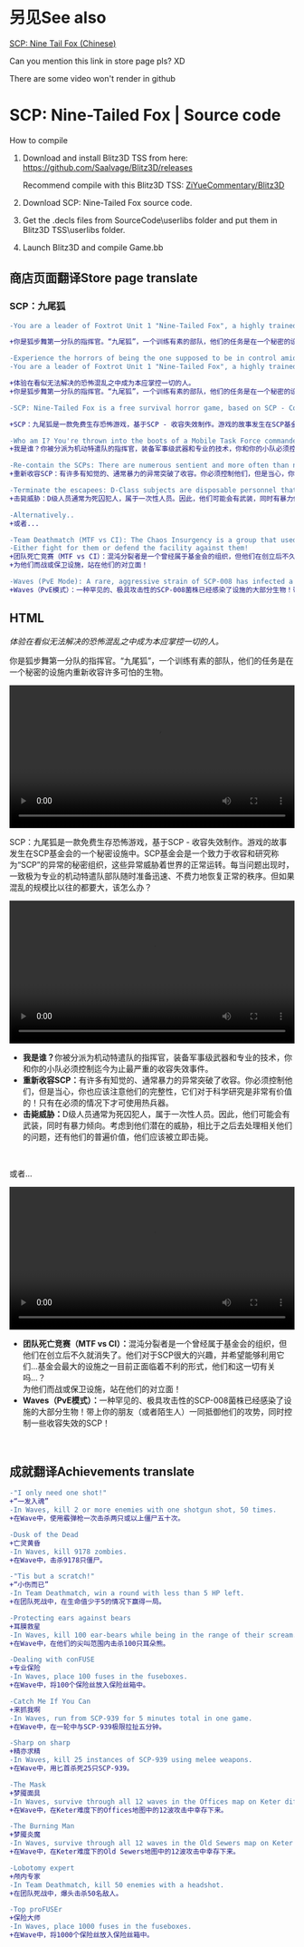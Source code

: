 # 另见See also
[SCP: Nine Tail Fox (Chinese)](https://scpcbgame.cn/ntf.html)

Can you mention this link in store page pls?  XD

There are some video won't render in github

# SCP: Nine-Tailed Fox | Source code
How to compile
1. Download and install Blitz3D TSS from here: https://github.com/Saalvage/Blitz3D/releases

    Recommend compile with this Blitz3D TSS: [ZiYueCommentary/Blitz3D](https://github.com/ZiYueCommentary/Blitz3D)

2. Download SCP: Nine-Tailed Fox source code.
3. Get the .decls files from SourceCode\userlibs folder and put them in Blitz3D TSS\userlibs folder.
4. Launch Blitz3D and compile Game.bb

## 商店页面翻译Store page translate
### SCP：九尾狐
```diff
-You are a leader of Foxtrot Unit 1 "Nine-Tailed Fox", a highly trained force tasked with re-containing a multitude of terrifying anomalous monsters that have broken loose inside of a top-secret research facility.

+你是狐步舞第一分队的指挥官。“九尾狐”，一个训练有素的部队，他们的任务是在一个秘密的设施内重新收容许多可怕的生物。
```
```diff
-Experience the horrors of being the one supposed to be in control amidst seemingly unsalvagable chaos.
-You are a leader of Foxtrot Unit 1 "Nine-Tailed Fox", a highly trained force tasked with re-containing a multitude of terrifying anomalous monsters that have broken loose inside of a top-secret research facility.

+体验在看似无法解决的恐怖混乱之中成为本应掌控一切的人。
+你是狐步舞第一分队的指挥官。“九尾狐”，一个训练有素的部队，他们的任务是在一个秘密的设施内重新收容许多可怕的生物。
```
```diff
-SCP: Nine-Tailed Fox is a free survival horror game, based on SCP - Containment Breach. The events of the game take place in a containment site of The SCP Foundation, a secret organization dedicated to containing and researching anomalous artifacts and entities referred to as SCPs that threaten the normalcy of the world. Whenever things go wrong a highly specialized Mobile Task Force is always at the ready to quickly and effortlessly restore order, but what if the scale of chaos exceeds anything ever seen before?

+SCP：九尾狐是一款免费生存恐怖游戏，基于SCP - 收容失效制作。游戏的故事发生在SCP基金会的一个秘密设施中。SCP基金会是一个致力于收容和研究称为“SCP”的异常的秘密组织，这些异常威胁着世界的正常运转。每当问题出现时，一致极为专业的机动特遣队部队随时准备迅速、不费力地恢复正常的秩序。但如果混乱的规模比以往的都要大，该怎么办？
```

```diff
-Who am I? You're thrown into the boots of a Mobile Task Force commander. Equipped with military grade weaponry and specialized technology you and your squad must fight their way through what appears to be the worst containment breach to date.
+我是谁？你被分派为机动特遣队的指挥官，装备军事级武器和专业的技术，你和你的小队必须控制迄今为止最严重的收容失效事件。

-Re-contain the SCPs: There are numerous sentient and more often than not violent anomalies that have escaped their containment. You must contain them, but beware, you should also value their integrity, as they are very valuable to the Foundation and science as a whole! You should only fall back to force if absolutely necessary.
+重新收容SCP：有许多有知觉的、通常暴力的异常突破了收容。你必须控制他们，但是当心，你也应该注意他们的完整性，它们对于科学研究是非常有价值的！只有在必须的情况下才可使用热兵器。

-Terminate the escapees: D-Class subjects are disposable personnel that strictly consists of death row inmates. Given the situation they can be expected to be potentially armed and violent. Considering their potential possession of Foundation intelligence, the hassle associated with dealing with them in any other way and their general worthlessness, they are supposed to be terminated on sight.
+击毙威胁：D级人员通常为死囚犯人，属于一次性人员。因此，他们可能会有武装，同时有暴力倾向。考虑到他们潜在的威胁，相比于之后去处理相关他们的问题，还有他们的普遍价值，他们应该被立即击毙。

-Alternatively..
+或者...
```

```diff
-Team Deathmatch (MTF vs CI): The Chaos Insurgency is a group that used to belong to the Foundation but went A.W.O.L. not long after their creation. They also have a peculiar interest in anomalous objects and is looking towards taking advantage of the.. unfavorable situation one of the Foundation's biggest sites is currently facing. Might they even have something to do with all of this?..
-Either fight for them or defend the facility against them!
+团队死亡竞赛（MTF vs CI）：混沌分裂者是一个曾经属于基金会的组织，但他们在创立后不久就消失了。他们对于SCP很大的兴趣，并希望能够利用它们...基金会最大的设施之一目前正面临着不利的形式，他们和这一切有关吗...？
+为他们而战或保卫设施，站在他们的对立面！

-Waves (PvE Mode): A rare, aggressive strain of SCP-008 has infected a large sector of the facility! Grab a team of friends (or strangers) and fend off against waves of them together with a number of other anomalies that has gotten loose!
+Waves（PvE模式）：一种罕见的、极具攻击性的SCP-008菌株已经感染了设施的大部分生物！带上你的朋友（或者陌生人）一同抵御他们的攻势，同时控制一些收容失效的SCP！
```

## HTML
<i>体验在看似无法解决的恐怖混乱之中成为本应掌控一切的人。</i>
<p>你是狐步舞第一分队的指挥官。“九尾狐”，一个训练有素的部队，他们的任务是在一个秘密的设施内重新收容许多可怕的生物。</p>
<video src="https://scpcbgame.cn/ntf/banner_background.mp4" width="100%"></video>
<p>SCP：九尾狐是一款免费生存恐怖游戏，基于SCP - 收容失效制作。游戏的故事发生在SCP基金会的一个秘密设施中。SCP基金会是一个致力于收容和研究称为“SCP”的异常的秘密组织，这些异常威胁着世界的正常运转。每当问题出现时，一致极为专业的机动特遣队部队随时准备迅速、不费力地恢复正常的秩序。但如果混乱的规模比以往的都要大，该怎么办？</p>
<video src="https://scpcbgame.cn/ntf/banner_singleplayer.mp4" width="100%"></video>
<ul>
    <li><b>我是谁？</b>你被分派为机动特遣队的指挥官，装备军事级武器和专业的技术，你和你的小队必须控制迄今为止最严重的收容失效事件。</li>
    <li><b>重新收容SCP：</b>有许多有知觉的、通常暴力的异常突破了收容。你必须控制他们，但是当心，你也应该注意他们的完整性，它们对于科学研究是非常有价值的！只有在必须的情况下才可使用热兵器。</li>
    <li><b>击毙威胁：</b>D级人员通常为死囚犯人，属于一次性人员。因此，他们可能会有武装，同时有暴力倾向。考虑到他们潜在的威胁，相比于之后去处理相关他们的问题，还有他们的普遍价值，他们应该被立即击毙。</li>
</ul>
<br>
<p>或者...</p>
<video src="https://scpcbgame.cn/ntf/banner_multiplayer.mp4" width="100%"></video>
<ul>
    <li><b>团队死亡竞赛（MTF vs CI）：</b>混沌分裂者是一个曾经属于基金会的组织，但他们在创立后不久就消失了。他们对于SCP很大的兴趣，并希望能够利用它们...基金会最大的设施之一目前正面临着不利的形式，他们和这一切有关吗...？<br>为他们而战或保卫设施，站在他们的对立面！</li>
    <li><b>Waves（PvE模式）：</b>一种罕见的、极具攻击性的SCP-008菌株已经感染了设施的大部分生物！带上你的朋友（或者陌生人）一同抵御他们的攻势，同时控制一些收容失效的SCP！</li>
</ul>

<br>

## 成就翻译Achievements translate
```diff
-"I only need one shot!"
+“一发入魂”
-In Waves, kill 2 or more enemies with one shotgun shot, 50 times.
+在Wave中，使用霰弹枪一次击杀两只或以上僵尸五十次。
```
```diff
-Dusk of the Dead
+亡灵黄昏
-In Waves, kill 9178 zombies.
+在Wave中，击杀9178只僵尸。
```
```diff
-"Tis but a scratch!"
+“小伤而已”
-In Team Deathmatch, win a round with less than 5 HP left.
+在团队死战中，在生命值少于5的情况下赢得一局。
```
```diff
-Protecting ears against bears
+耳膜救星
-In Waves, kill 100 ear-bears while being in the range of their scream.
+在Wave中，在他们的尖叫范围内击杀100只耳朵熊。
```
```diff
-Dealing with conFUSE
+专业保险
-In Waves, place 100 fuses in the fuseboxes.
+在Wave中，将100个保险丝放入保险丝箱中。
```
```diff
-Catch Me If You Can
+来抓我啊
-In Waves, run from SCP-939 for 5 minutes total in one game.
+在Wave中，在一轮中与SCP-939极限拉扯五分钟。
```
```diff
-Sharp on sharp
+精亦求精
-In Waves, kill 25 instances of SCP-939 using melee weapons.
+在Wave中，用匕首杀死25只SCP-939。
```
```diff
-The Mask
+梦魇面具
-In Waves, survive through all 12 waves in the Offices map on Keter difficulty.
+在Wave中，在Keter难度下的Offices地图中的12波攻击中幸存下来。
```
```diff
-The Burning Man
+梦魇炎魔
-In Waves, survive through all 12 waves in the Old Sewers map on Keter difficulty.
+在Wave中，在Keter难度下的Old Sewers地图中的12波攻击中幸存下来。
```
```diff
-Lobotomy expert
+颅内专家
-In Team Deathmatch, kill 50 enemies with a headshot.
+在团队死战中，爆头击杀50名敌人。
```
```diff
-Top proFUSEr
+保险大师
-In Waves, place 1000 fuses in the fuseboxes.
+在Wave中，将1000个保险丝放入保险丝箱中。
```